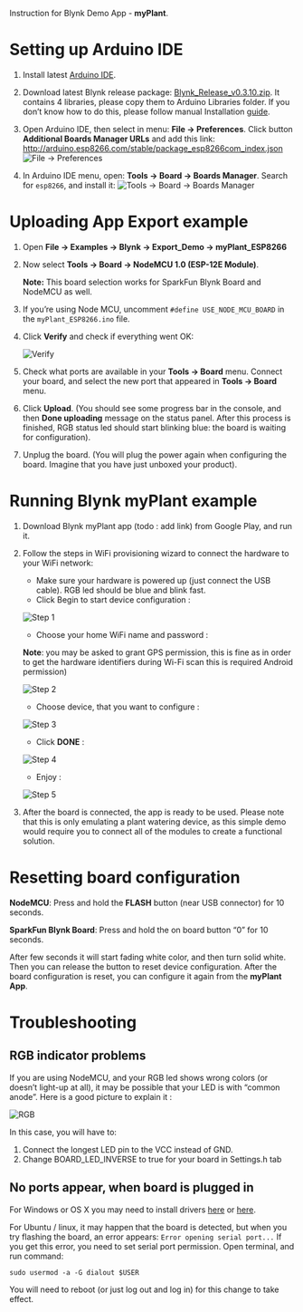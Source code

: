 Instruction for Blynk Demo App - **myPlant**.

# Setting up Arduino IDE

1. Install latest [Arduino IDE](https://www.arduino.cc/en/Main/Software).

2. Download latest Blynk release package: [Blynk_Release_v0.3.10.zip](https://github.com/blynkkk/blynk-library/releases/download/v0.3.10/Blynk_Release_v0.3.10.zip).
   It contains 4 libraries, please copy them to Arduino Libraries folder. 
   If you don’t know how to do this, please follow manual Installation [guide](https://www.arduino.cc/en/Guide/Libraries#toc5).
   
3. Open Arduino IDE, then select in menu: **File -> Preferences**.
   Click button **Additional Boards Manager URLs** and add this link:
   http://arduino.esp8266.com/stable/package_esp8266com_index.json
   ![File -> Preferences](https://github.com/blynkkk/blynk-library/blob/master/extras/docs/images/file_preferences.png)
   
4. In Arduino IDE menu, open: **Tools -> Board -> Boards Manager**.
   Search for ```esp8266```, and install it:
   ![Tools -> Board -> Boards Manager](https://github.com/blynkkk/blynk-library/blob/master/extras/docs/images/boards_manager.png)
   
# Uploading App Export example

1. Open **File -> Examples -> Blynk -> Export_Demo -> myPlant_ESP8266**

2. Now select **Tools -> Board -> NodeMCU 1.0 (ESP-12E Module)**.

   **Note:** This board selection works for SparkFun Blynk Board and NodeMCU as well.

3. If you’re using Node MCU, uncomment ```#define USE_NODE_MCU_BOARD``` in the ```myPlant_ESP8266.ino``` file.

4. Click **Verify** and check if everything went OK:

   ![Verify](https://github.com/blynkkk/blynk-library/blob/master/extras/docs/images/verify.png)
   
5. Check what ports are available in your **Tools -> Board** menu.
   Connect your board, and select the new port that appeared in **Tools -> Board** menu.
   
6. Click **Upload**. (You should see some progress bar in the console, and then **Done uploading** message on the 
   status panel. After this process is finished, RGB status led should start blinking blue: the board is waiting for configuration).
   
7. Unplug the board. (You will plug the power again when configuring the board. Imagine that you have just unboxed your product).

# Running Blynk myPlant example

1. Download Blynk myPlant app (todo : add link) from Google Play, and run it.

2. Follow the steps in WiFi provisioning wizard to connect the hardware to your WiFi network:
   
   * Make sure your hardware is powered up (just connect the USB cable). RGB led should be blue and blink fast.
   * Click Begin to start device configuration :
   
   ![Step 1](https://github.com/blynkkk/blynk-library/blob/master/extras/docs/images/provisioning_start.png)
   
   * Choose your home WiFi name and password :
    
   **Note**: you may be asked to grant GPS permission, this is fine as in order to get the hardware identifiers 
   during Wi-Fi scan this is required Android permission) 
   
   ![Step 2](https://github.com/blynkkk/blynk-library/blob/master/extras/docs/images/provisioning_choose_network.png)
   
   * Choose device, that you want to configure :
   
   ![Step 3](https://github.com/blynkkk/blynk-library/blob/master/extras/docs/images/provisioning_connect.png)
   
   * Click **DONE** : 
   
   ![Step 4](https://github.com/blynkkk/blynk-library/blob/master/extras/docs/images/provisioning_done.png)
   
   * Enjoy :
   
   ![Step 5](https://github.com/blynkkk/blynk-library/blob/master/extras/docs/images/demo_app.png)

3. After the board is connected, the app is ready to be used.
   Please note that this is only emulating a plant watering device, as this simple demo would require you to 
   connect all of the modules to create a functional solution.

# Resetting board configuration

**NodeMCU**: Press and hold the **FLASH** button (near USB connector) for 10 seconds.

**SparkFun Blynk Board**: Press and hold the on board button “0” for 10 seconds.

After few seconds it will start fading white color, and then turn solid white. 
Then you can release the button to reset device configuration.
After the board configuration is reset, you can configure it again from the **myPlant App**.

# Troubleshooting

## RGB indicator problems

If you are using NodeMCU, and your RGB led shows wrong colors (or doesn’t light-up at all), it may be possible 
that your LED is with “common anode”. Here is a good picture to explain it :

![RGB](http://bildr.org/blog/wp-content/uploads/2011/01/RGBLEDs2.png)

In this case, you will have to:

  1. Connect the longest LED pin to the VCC instead of GND.
  2. Change BOARD_LED_INVERSE to true for your board in Settings.h tab
  
## No ports appear, when board is plugged in

For Windows or OS X you may need to install drivers [here](https://www.silabs.com/products/mcu/Pages/USBtoUARTBridgeVCPDrivers.aspx) 
or [here](http://www.ftdichip.com/Drivers/VCP.htm).

For Ubuntu / linux, it may happen that the board is detected, but when you try flashing the board, 
an error appears: ```Error opening serial port...```
If you get this error, you need to set serial port permission. Open terminal, and run command:

```sudo usermod -a -G dialout $USER```

You will need to reboot (or just log out and log in) for this change to take effect.